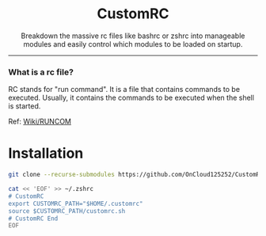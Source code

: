 <div align="center">
<h1>CustomRC</h1>
Breakdown the massive rc files like bashrc or zshrc into manageable modules and easily control which modules to be loaded on startup.
<br>
</div>

---

### What is a rc file?
RC stands for "run command". It is a file that contains commands to be executed. Usually, it contains the commands to be executed when the shell is started.

Ref: [Wiki/RUNCOM](https://en.wikipedia.org/wiki/RUNCOM)

# Installation

```bash
git clone --recurse-submodules https://github.com/OnCloud125252/CustomRC.git ~/.customrc
```

```bash
cat << 'EOF' >> ~/.zshrc
# CustomRC
export CUSTOMRC_PATH="$HOME/.customrc"
source $CUSTOMRC_PATH/customrc.sh
# CustomRC End
EOF
```